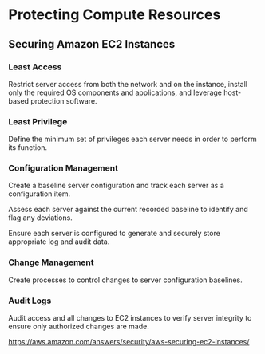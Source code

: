 # Protecting Compute Resources

## Securing Amazon EC2 Instances

### Least Access

Restrict server access from both the network and on the instance, install only the required OS components and applications, and leverage host-based protection software.

### Least Privilege

Define the minimum set of privileges each server needs in order to perform its function.

### Configuration Management

Create a baseline server configuration and track each server as a configuration item.

Assess each server against the current recorded baseline to identify and flag any deviations.

Ensure each server is configured to generate and securely store appropriate log and audit data.

### Change Management

Create processes to control changes to server configuration baselines.

### Audit Logs

Audit access and all changes to EC2 instances to verify server integrity to ensure only authorized changes are made.

https://aws.amazon.com/answers/security/aws-securing-ec2-instances/